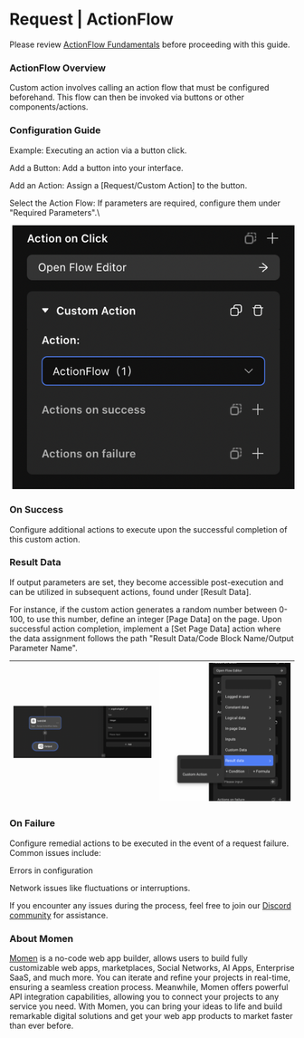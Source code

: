 # Request | ActionFlow

Please review [ActionFlow Fundamentals](https://docs.momen.app/actionflow/actionflow-fundamentals) before proceeding with this guide.

### **ActionFlow Overview**

Custom action involves calling an action flow that must be configured beforehand. This flow can then be invoked via buttons or other components/actions.

### **Configuration Guide**

Example: Executing an action via a button click.

Add a Button: Add a button into your interface.

Add an Action: Assign a \[Request/Custom Action] to the button.

Select the Action Flow: If parameters are required, configure them under "Required Parameters".\


![](<../../../../../.gitbook/assets/0 (41).png>)

### **On Success**

Configure additional actions to execute upon the successful completion of this custom action.

### **Result Data**

If output parameters are set, they become accessible post-execution and can be utilized in subsequent actions, found under \[Result Data].

For instance, if the custom action generates a random number between 0-100, to use this number, define an integer \[Page Data] on the page. Upon successful action completion, implement a \[Set Page Data] action where the data assignment follows the path "Result Data/Code Block Name/Output Parameter Name".

| <img src="../../../../../.gitbook/assets/1 (80).png" alt="" data-size="original"> | <img src="../../../../../.gitbook/assets/2 (67).png" alt="" data-size="original"> |
| --------------------------------------------------------------------------------- | --------------------------------------------------------------------------------- |

### **On Failure**

Configure remedial actions to be executed in the event of a request failure.\
Common issues include:

Errors in configuration

Network issues like fluctuations or interruptions.



If you encounter any issues during the process, feel free to join our [Discord community](https://discord.com/invite/UCyhySSXfz) for assistance.​​​

### **About Momen​​​​​**

[Momen](https://momen.app/?channel=blog-about) is a no-code web app builder, allows users to build fully customizable web apps, marketplaces, Social Networks, AI Apps, Enterprise SaaS, and much more. You can iterate and refine your projects in real-time, ensuring a seamless creation process. Meanwhile, Momen offers powerful API integration capabilities, allowing you to connect your projects to any service you need. With Momen, you can bring your ideas to life and build remarkable digital solutions and get your web app products to market faster than ever before.​​

